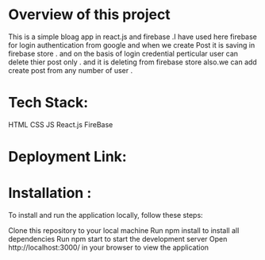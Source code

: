 # Overview of this project
This is a simple bloag app in react.js and firebase .I have used here  firebase for login authentication from google  and when we create Post it is saving in firebase store .  and on the basis of login credential perticular  user can delete thier post only . and it is deleting from firebase store also.we can add create post from any number of user .
# Tech Stack:
HTML
CSS
JS
React.js
FireBase
# Deployment Link:

# Installation :
To install and run the application locally, follow these steps:

Clone this repository to your local machine
Run npm install to install all dependencies
Run npm start to start the development server
Open http://localhost:3000/ in your browser to view the application




